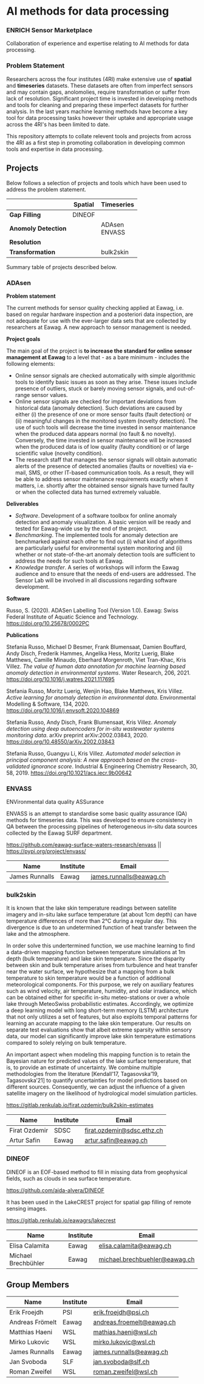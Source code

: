 # AI methods for data processing

### ENRICH Sensor Marketplace

Collaboration of experience and expertise relating to AI methods for data processing.

### Problem Statement

Researchers across the four institutes (4RI) make extensive use of **spatial** and **timeseries** datasets. These datasets are often from imperfect sensors and may contain gaps, anolomolies, require transformation or suffer from lack of resolution. Significant project time is invested in developing methods and tools for cleaning and preparing these imperfect datasets for further analysis. In the last years machine learning methods have become a key tool for data processing tasks however their uptake and appropriate usage across the 4RI's has been limited to date.

This repository attempts to collate relevent tools and projects from across the 4RI as a first step in promoting collaboration in developing common tools and expertise in data processing.

## Projects

Below follows a selection of projects and tools which have been used to address the problem statement. 

|                       | Spatial | Timeseries         |
| --------------------- | ------- | ------------------ |
| **Gap Filling**       | DINEOF  |                    |
| **Anomoly Detection** |         | ADAsen <br> ENVASS |
| **Resolution**        |         |                    |
| **Transformation**    |         | bulk2skin          |

Summary table of projects described below.

### ADAsen

**Problem statement**

The current methods for sensor quality checking applied at Eawag, i.e. based on regular hardware inspection and a posteriori data inspection, are not adequate for use with the ever-larger data sets that are collected by researchers at Eawag. A new approach to sensor management is needed.

**Project goals**

The main goal of the project is **to increase the standard for online sensor management at Eawag** to a level that - as a bare minimum - includes the following elements:
 - Online sensor signals are checked automatically with simple algorithmic tools to identify basic issues as soon as they arise. These issues include presence of outliers, stuck or barely moving sensor signals, and out-of-range sensor values.
 - Online sensor signals are checked for important deviations from historical data (anomaly detection). Such deviations are caused by either (i) the presence of one or more sensor faults (fault detection) or (ii) meaningful changes in the monitored system (novelty detection). The use of such tools will decrease the time invested in sensor maintenance when the produced data appears normal (no fault & no novelty). Conversely, the time invested in sensor maintenance will be increased when the produced data is of low quality (faulty condition) or of large scientific value (novelty condition).
 - The research staff that manages the sensor signals will obtain automatic alerts of the presence of detected anomalies (faults or novelties) via e-mail, SMS, or other IT-based communication tools. As a result, they will be able to address sensor maintenance requirements exactly when it matters, i.e. shortly after the obtained sensor signals have turned faulty or when the collected data has turned extremely valuable.

**Deliverables**
- *Software*. Development of a software toolbox for online anomaly detection and anomaly visualization. A basic version will be ready and tested for Eawag-wide use by the end of the project.
- *Benchmarking*. The implemented tools for anomaly detection are benchmarked against each other to find out (i) what kind of algorithms are particularly useful for environmental system monitoring and (ii) whether or not state-of-the-art anomaly detection tools are sufficient to address the needs for such tools at Eawag.
- *Knowledge transfer*. A series of workshops will inform the Eawag audience and to ensure that the needs of end-users are addressed. The Sensor Lab will be involved in all discussions regarding software development.

**Software**

Russo, S. (2020). ADASen Labelling Tool (Version 1.0). Eawag: Swiss Federal Institute of Aquatic Science and Technology. https://doi.org/10.25678/0002PC

**Publications**

Stefania Russo, Michael D Besmer, Frank Blumensaat, Damien Bouffard, Andy Disch, Frederik Hammes, Angelika Hess, Moritz Luerig, Blake Matthews, Camille Minaudo, Eberhard Morgenroth, Viet Tran-Khac, Kris Villez. *The value of human data annotation for machine learning based anomaly detection in environmental systems*. Water Research, 206, 2021. https://doi.org/10.1016/j.watres.2021.117695

Stefania Russo, Moritz Luerig, Wenjin Hao, Blake Matthews, Kris Villez. *Active learning for anomaly detection in environmental data*. Environmental Modelling & Software, 134, 2020. https://doi.org/10.1016/j.envsoft.2020.104869

Stefania Russo, Andy Disch, Frank Blumensaat, Kris Villez. *Anomaly detection using deep autoencoders for in-situ wastewater systems monitoring data*. arXiv preprint arXiv:2002.03843, 2020. https://doi.org/10.48550/arXiv.2002.03843

Stefania Russo, Guangyu Li, Kris Villez. *Automated model selection in principal component analysis: A new approach based on the cross-validated ignorance score*. Industrial & Engineering Chemistry Research, 30, 58, 2019. https://doi.org/10.1021/acs.iecr.9b00642


### ENVASS

ENVironmental data quality ASSurance

ENVASS is an attempt to standardise some basic quality assurance (QA) methods for timeseries data. This was developed to ensure consistency in QA between the processing pipelines of heterogeneous in-situ data sources collected by the Eawag SURF department.

https://github.com/eawag-surface-waters-research/envass ||
https://pypi.org/project/envass/

| Name           | Institute | Email                   |
| -------------- | --------- | ----------------------- |
| James Runnalls | Eawag     | james.runnalls@eawag.ch |

### bulk2skin

It is known that the lake skin temperature readings between satellite imagery and in-situ lake surface temperature (at about 1cm depth) can have temperature differences of more than 2°C during a regular day. This divergence is due to an undetermined function of heat transfer between the lake and the atmosphere.

In order solve this undertermined function, we use machine learning to find a data-driven mapping function between temperature simulations at 1m depth (bulk temperature) and lake skin temperature. Since the disparity between skin and bulk temperature arises from turbulence and heat transfer near the water surface, we hypothesize that a mapping from a bulk temperature to skin temperature would be a function of additional meteorological components. For this purpose, we rely on auxiliary features such as wind velocity, air temperature, humidity, and solar irradiance, which can be obtained either for specific in-situ meteo-stations or over a whole lake through MeteoSwiss probabilistic estimates. Accordingly, we optimize a deep learning model with long short-term memory (LSTM) architecture that not only utilizes a set of features, but also exploits temporal patterns for learning an accurate mapping to the lake skin temperature. Our results on separate test evaluations show that albeit extreme sparsity within sensory data, our model can significantly improve lake skin temperature estimations compared to solely relying on bulk temperature.

An important aspect when modeling this mapping function is to retain the Bayesian nature for predicted values of the lake surface temperature, that is, to provide an estimate of uncertainty. We combine multiple methodologies from the literature [Kendall’17, Tagasovska’19, Tagasovska’21] to quantify uncertainties for model predictions based on different sources. Consequently, we can adjust the influence of a given satellite imagery on the likelihood of hydrological model simulation particles.

https://gitlab.renkulab.io/firat.ozdemir/bulk2skin-estimates

| Name          | Institute | Email                      |
| ------------- | --------- | -------------------------- |
| Firat Ozdemir | SDSC      | firat.ozdemir@sdsc.ethz.ch |
| Artur Safin   | Eawag     | artur.safin@eawag.ch       |

### DINEOF

DINEOF is an EOF-based method to fill in missing data from geophysical fields, such as clouds in sea surface temperature.

https://github.com/aida-alvera/DINEOF

It has been used in the LakeCREST project for spatial gap filling of remote sensing images.

https://gitlab.renkulab.io/eawagrs/lakecrest

| Name                | Institute | Email                         |
| ------------------- | --------- | ----------------------------- |
| Elisa Calamita      | Eawag     | elisa.calamita@eawag.ch       |
| Michael Brechbühler | Eawag     | michael.brechbuehler@eawag.ch |

## Group Members

| Name            | Institute | Email                     |
| --------------- | --------- | ------------------------- |
| Erik Froejdh    | PSI       | erik.froejdh@psi.ch       |
| Andreas Frömelt | Eawag     | andreas.froemelt@eawag.ch |
| Matthias Haeni  | WSL       | mathias.haeni@wsl.ch      |
| Mirko Lukovic   | WSL       | mirko.lukovic@wsl.ch      |
| James Runnalls  | Eawag     | james.runnalls@eawag.ch   |
| Jan Svoboda     | SLF       | jan.svoboda@slf.ch        |
| Roman Zweifel   | WSL       | roman.zweifel@wsl.ch      |
